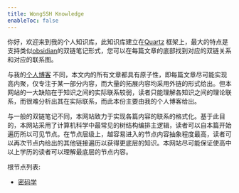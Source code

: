 ```yaml
---
title: WongSSH Knowledge
enableToc: false
---
```


你好，欢迎来到我的个人知识库，此知识库建立在[Quartz](https://github.com/jackyzha0/quartz) 框架上，最大的特点是支持类似[obsidian](https://obsidian.md/)的双链笔记形式，您可以在每篇文章的底部找到对应的双链关系和对应的联系图。

与我的[个人博客](https://hugo.wongssh.cf) 不同，本文内的所有文章都具有原子性，即每篇文章尽可能实现高内聚，仅专注于某一部分内容，而大量的拓展内容均采用外链的形式给出。但本网站的一大缺陷在于知识之间的实际联系较弱，读者只能理解各知识之间的理论联系，而很难分析出其在实际联系，而此本份主要由我的个人博客给出。

与一般的双链笔记不同，本网站致力于实现各篇内容的联系的格式化。基于此目的，本网站采用了计算机科学中最常见的树结构编排主逻辑，读者可以自本篇开始遍历所以可见节点。在节点层级上，越容易进入的节点内容抽象程度最高，读者可以再次节点内给出的其他链接遍历以获得更底层的知识。本网站尽可能保证使高中以上学历的读者可以理解最底层的节点内容。

根节点列表:

- [密码学](crypto/index.md)

